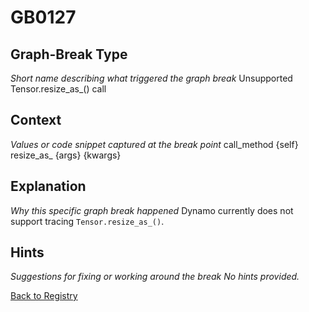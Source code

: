 # GB0127

## Graph-Break Type
*Short name describing what triggered the graph break*
Unsupported Tensor.resize_as_() call

## Context
*Values or code snippet captured at the break point*
call_method {self} resize_as_ {args} {kwargs}

## Explanation
*Why this specific graph break happened*
Dynamo currently does not support tracing `Tensor.resize_as_()`.

## Hints
*Suggestions for fixing or working around the break*
*No hints provided.*



[Back to Registry](../index.md)
